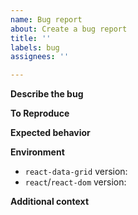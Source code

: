 ```yaml
---
name: Bug report
about: Create a bug report
title: ''
labels: bug
assignees: ''

---
```


**Describe the bug**
<!-- A clear and concise description of what the bug is. -->

**To Reproduce**
<!-- Steps to reproduce the behavior: -->

**Expected behavior**
<!-- A clear and concise description of what you expected to happen. -->

**Environment**
- `react-data-grid` version: 
- `react`/`react-dom` version: 

**Additional context**
<!-- Add any other context about the problem here. -->
